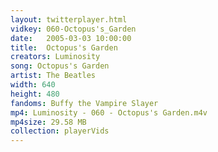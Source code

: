 ```yaml
---
layout: twitterplayer.html
vidkey: 060-Octopus's_Garden
date:   2005-03-03 10:00:00
title:  Octopus's Garden
creators: Luminosity
song: Octopus's Garden
artist: The Beatles
width: 640
height: 480
fandoms: Buffy the Vampire Slayer
mp4: Luminosity - 060 - Octopus's Garden.m4v
mp4size: 29.58 MB
collection: playerVids
---
```


  <div>
  
  </div>
  